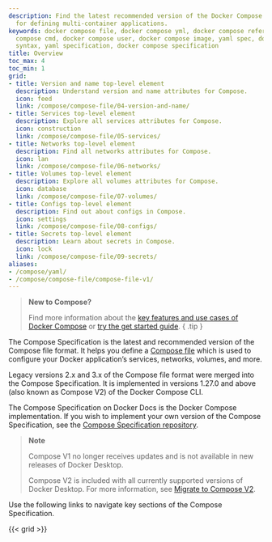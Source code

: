 ```yaml
---
description: Find the latest recommended version of the Docker Compose file format
  for defining multi-container applications.
keywords: docker compose file, docker compose yml, docker compose reference, docker
  compose cmd, docker compose user, docker compose image, yaml spec, docker compose
  syntax, yaml specification, docker compose specification
title: Overview
toc_max: 4
toc_min: 1
grid:
- title: Version and name top-level element
  description: Understand version and name attributes for Compose.
  icon: feed
  link: /compose/compose-file/04-version-and-name/
- title: Services top-level element
  description: Explore all services attributes for Compose.
  icon: construction
  link: /compose/compose-file/05-services/
- title: Networks top-level element
  description: Find all networks attributes for Compose.
  icon: lan
  link: /compose/compose-file/06-networks/
- title: Volumes top-level element
  description: Explore all volumes attributes for Compose.
  icon: database
  link: /compose/compose-file/07-volumes/
- title: Configs top-level element
  description: Find out about configs in Compose.
  icon: settings
  link: /compose/compose-file/08-configs/
- title: Secrets top-level element
  description: Learn about secrets in Compose.
  icon: lock
  link: /compose/compose-file/09-secrets/
aliases:
- /compose/yaml/
- /compose/compose-file/compose-file-v1/
---
```


>**New to Compose?**
>
> Find more information about the [key features and use cases of Docker Compose](../intro/features-uses.md) or [try the get started guide](../gettingstarted.md).
{ .tip }

The Compose Specification is the latest and recommended version of the Compose file format. It helps you define a [Compose file](../compose-application-model.md) which is used to configure your Docker application’s services, networks, volumes, and more.

Legacy versions 2.x and 3.x of the Compose file format were merged into the Compose Specification. It is implemented in versions 1.27.0 and above (also known as Compose V2) of the Docker Compose CLI.

The Compose Specification on Docker Docs is the Docker Compose implementation. If you wish to implement your own version of the Compose Specification, see the [Compose Specification repository](https://github.com/compose-spec/compose-spec).

> **Note**
>
> Compose V1 no longer receives updates and is not available in new releases of Docker Desktop.
>
> Compose V2 is included with all currently supported versions of Docker Desktop.
> For more information, see [Migrate to Compose V2](/compose/migrate).

Use the following links to navigate key sections of the Compose Specification. 

{{< grid >}}
